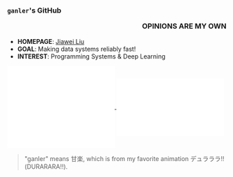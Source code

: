 ### `ganler`'s GitHub <p align="right">OPINIONS ARE MY OWN</p>

- **HOMEPAGE**: [Jiawei Liu](https://jiawei-site.github.io/)
- **GOAL**: Making data systems reliably fast! 
- **INTEREST**: Programming Systems & Deep Learning

<a href="https://github.com/ganler">
  <img align="center" width="49%" src="./metrics-main.svg" />
</a>
<a href="https://github.com/ganler">
  <img align="center" width="49%" src="./metrics-lang-notable.svg" />
</a>

> "ganler" means 甘楽, which is from my favorite animation デュラララ!!(DURARARA!!).

